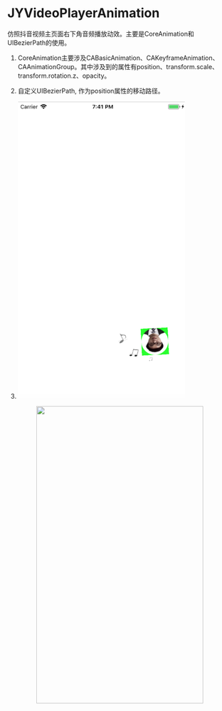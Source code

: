 # JYVideoPlayerAnimation
仿照抖音视频主页面右下角音频播放动效。主要是CoreAnimation和UIBezierPath的使用。
1. CoreAnimation主要涉及CABasicAnimation、CAKeyframeAnimation、CAAnimationGroup。其中涉及到的属性有position、transform.scale、transform.rotation.z、opacity。
2. 自定义UIBezierPath, 作为position属性的移动路径。

3. <img src="https://github.com/gujinyue1010/JYVideoPlayerAnimation/blob/master/运行效果/123.png" width="375" height="667" alt="图片加载失败时，显示这段字"/>
 
 <div align=center><img width="375" height="667" src="https://github.com/gujinyue1010/JYVideoPlayerAnimation/blob/master/运行效果/123.pn"/></div>
